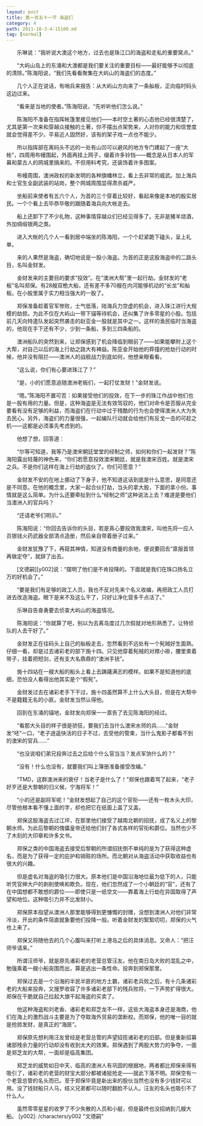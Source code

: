 ```yaml
---
layout: post
title: 第一百五十一节 海盗们
category: 4
path: 2011-10-3-4-15100.md
tag: [normal]
---
```


　　乐琳说：“我听说大澳这个地方，过去也是珠江口的海盗和走私的重要窝点。”

　　“大屿山岛上的东涌和大澳都是我们要关注的重要目标——最好能够予以彻底的清除。”陈海阳说，“我们先看看聚集在大屿山的海盗们的态度。”

　　几个人正在说话，有哨兵来报告：从大屿山方向来了一条舢板，正向临时码头这边过来。

　　“看来是当地的使者。”陈海阳说，“先听听他们怎么说。”

　　陈海阳不准备在指挥帐篷里接见他们——本时空土著的心态他已经很清楚了，尤其是第一次来和穿越众接触的土著，你不摆出点架势来，人对你的能力和信誉度就会觉得差不少。平易近人固然好，该有的架子戏一点也不能少。

　　所以指挥部在离码头不远的一处有山凹可以避风的地方专门建起了一座“大帐”，四周用布幔围起，外面再挂上网子，缀着许多铃铛——概念是从日本人的军幕和蒙古人的网城里搞来的。不但用料考究，还装饰着许多图案。

　　布幔周围，澳洲政权的新发明的各种旗幡林立，看上去非常的威武。加上海兵和士官生全副武装的站岗，整个网城周围显得肃杀威严。

　　坐船前来使者有五六个人，为首的三个穿着比较好，看起来像是本地的殷实居民。一个个看上去毕恭毕敬的跟随着海兵向大帐走去。

　　船上还卸下了不少礼物，这种事情穿越众们已经见得多了。无非是猪羊烧酒，外加绸缎银两之类。

　　进入大帐的几个人一看到居中端坐的陈海阳，一个个赶紧跪下磕头，呈上礼单。

　　来的人果然是海盗，确切地说是一股小海盗。为首的正是这股海盗中的二路头目，名叫金财发。

　　金财发来的主要目的要求“投效”。在“澳洲大帮”里一起行劫。金财发的“老板”名叫郑保。有28艘双桅大船，还有差不多70艘在内河能够机动的“长龙”和舢板。在小股里属于实力相当强大的一股了。

　　郑保准备趁着官军惨败，士气低落，陆海兵力空虚的机会，进入珠江进行大规模的劫掠。为此不仅在大屿山一带下锚等待机会，还纠集了许多零星的小股。包括前几天向特遣队发起突然袭击的赵亚金一股就是其中之一。这样的渔民临时当海盗的，他现在手下还有不少，少到一条船，多到三四条船的。

　　澳洲船队的突然到来，让郑保感到了机会降临到眼前了——如果能攀附上这个大帮，对自己以后的海上行劫之路大有裨益。陈亚金开始他的莽撞的抢劫行动的时候，他并没有阻拦——澳洲人的战舰战力到底如何，他想亲眼看看。

　　“这么说，你们有心要进珠江了？”

　　“是，小的们愿意追随澳洲老板们，一起打仗发财！”金财发说。

　　“嗯。”陈海阳不置可否：如果接受他们的投效，在下一步的珠江作战中他们也是一股有用的力量。但是，这种海盗是无法有效驾驭的，他们对命令是否服从完全要看有没有足够的利益，而海盗们在行动中过于残酷的行为也会使得澳洲人大为失去民心。另外，海盗们的力量很强，一起编队行动就会给他们有反戈一击的可趁之机——这都是必须事先考虑到的。

　　他想了想，回答道：

　　“尔等可知道，我等乃是澳宋朝廷堂堂的经制之师，如何和你们一起发财？”陈海阳露出轻蔑的神色来，“你们若愿意投效澳宋朝廷，就是我澳宋百姓。就是澳宋之兵。不是你们这样在海上行劫的盗伙了。你们可愿意？”

　　金财发不安的在地上挪动了下身子，他不知道这话到底是什么意思，是同意还是不同意。在他的概念里，大家一起合伙打劫，当头的拿大股，下面的拿小份。事情就是这么简单。为什么还要牵扯到什么“经制之师”这种说法上去？难道是要他们当澳洲人的官兵吗？

　　“还请老爷们明示。”

　　陈海阳说：“你回去告诉你的头目，若是真心要投效我澳宋，叫他先将一应人员银钱火药武器全部清点造册，然后亲自带着册子过来。”

　　金财发犹豫了下，再窥其神情，知道没有商量的余地，便说要回去“禀报首领再做定夺”，就辞了出去。

　　[文德嗣][y002]说：“摆明了他们是不肯投降的。下面就是我们在珠口扬名立万的好机会了。”

　　“要是我们有足够的政工人员，我也不反对先来个名义收编，再把政工人员打进去改造海盗。眼下是来不及这么干了，只好让净化营多干点活了。”

　　乐琳自告奋勇要去侦查大屿山的海盗情况。

　　陈海阳说：“你就算了吧，别以为去离岛度过几次假就对地形熟悉了。让特侦队的人去干好了。”

　　金财发正在往码头上自己的舢板走去，忽然看到不远处有一个髡贼好生面熟。仔细一看，却是过去诸彩老的部下施十四。只见他穿着髡贼的对襟小褂，腰里束着带子，挂着把短剑，还有支大名鼎鼎的“澳洲手铳”。

　　施十四站在一艘大船的船头上看上去踌躇满志的模样。如果不是知道他的底细，恐怕没人看得出他其实是个“假髡”。

　　金财发过去在诸彩老手下干过，施十四虽然算不上什么大头目，但是在大帮中不是籍籍无名的小匪。金财发当然认得他。

　　回到在东涌的锚地，金财发向郑保一一禀告了去见陈海阳的经过。

　　“看那大头目的样子很是骄狂，要我们去当什么澳宋水师的兵……”金财发“呸”一口，“老子逍遥快活的日子不过，去受他的管束，当什么鬼影子都看不到的澳宋的官兵……”

　　“也没说咱们弟兄投奔过去之后给个什么官当当？发点军饷什么的？”

　　“没有！什么也没有，就要我们叫上簿册准备接受改编。”

　　“TMD，这群澳洲来的衰仔！当老子是什么了！”郑保也跟着骂了起来，“老子好歹还是大黎朝的归义候，宁海将军！”

　　“小的还是副将军呢！”金财发想起了自己的这个官衔——还有一枚木头大印，尽管他根本看不懂上面的字，却也把它在纸面上盖了又盖。

　　郑保这股海盗去过江坪，在那里他们接受了越南北朝的招抚，成了名义上的黎朝水师。为此后黎朝的傀儡皇帝还给他们封了各式各样的官衔和爵位。当然也少不了木刻的大印章和许多文书。

　　郑保之类的中国海盗去接受后黎朝的所谓招抚倒不单纯的是为了获得这种虚名，而是为了获得一定的庇护和销赃的场所。而北朝对从海盗活动中获取收益也有很大的兴趣。

　　但是虚名对海盗的吸引力很大。原本他们是中国沿海地位最为低下的人，只能听凭官绅大户的剥削使唤和欺负。现在，他们忽然成了一个小朝廷的“官”，还有了在中国想都不敢想的爵位——即使只是一纸空文——靠着海上行劫在异国取得了声望和地位。这种吸引力并不比发财小。

　　郑保原本指望从澳洲人那里能够得到更慷慨的封赠，没想到澳洲人对他们非常冷淡，开出的条件简直就象要他们投降一般。听着金财发的絮絮叨叨，郑保的火气也上来了。

　　郑保又将随他去的几个心腹叫来打听上港岛之后的具体消息。又命人：“把汪师爷请来。”

　　所谓汪师爷，就是原先诸彩老的老营总管汪友。他在南日岛大败的混乱之中，勉强乘着一艘小船突围而出，算是逃出一条性命。投奔到郑保那里。

　　郑保过去是一个沿海的半民半匪的地方土霸，诸彩老兵败之后，有十几条诸彩老的大船来投奔，又搜罗收容了许多诸彩老部下的残兵败将，一下声势扩得很大。郑保在干脆就自己拉起大旗干起海盗的买卖了。

　　他这种海盗和刘老香、诸彩老和郑芝龙不一样，这些大海盗本身还是海商，他们在海上的激烈战斗主要是为了夺取海外贸易的垄断权。而郑保，他的唯一目的就是抢掠发财，是真正的“海匪”。

　　郑保原先想利用汪友曾经是老营总管的声望招揽诸彩老的旧部。但是重新招募诸部残余力量的行动却没有收到太大的效果。郑保遇到了两股大势力的争夺，一面是郑芝龙的大帮，一面却是临高集团。

　　郑芝龙的威势如日中天，临高的澳洲人有巩固的根据地，两者都比郑保来得有吸引了，诸彩老的老营的财宝大部分都被诸挺抢走——就此下落不明。郑保空有一个老营总管的名头而已。至于郑保毕竟是新出来的股伙当然也没有多少钱财可以用。没了钱财船只人马，结义兄弟都可以随时翻脸不认人。汪友的名头也吸引不了什么人。

　　虽然零零星星的收罗了不少失散的人员和小艇，但是最终也没招纳到几艘大船。
[y002]: /characters/y002 "文德嗣"
